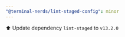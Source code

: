 ```yaml
---
"@terminal-nerds/lint-staged-config": minor
---
```


⬆️ Update dependency `lint-staged` to `v13.2.0`
